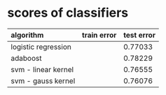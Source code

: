 # scores of classifiers

| algorithm           | train error | test error |
| :------------------ | :---------- | :--------- |
| logistic regression |             | 0.77033    |
| adaboost            |             | 0.78229    |
| svm - linear kernel |             | 0.76555    |
| svm - gauss kernel  |             | 0.76076    |
